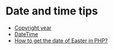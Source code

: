 # Date and time tips

* [Copyright year](/tips/datetime/01-copyright-year.md)
* [DateTime](/tips/datetime/02-datetime.md)
* [How to get the date of Easter in PHP?](/tips/datetime/03-easter.md)

